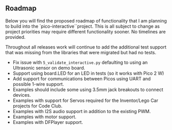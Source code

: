 ## Roadmap

Below you will find the proposed roadmap of functionality that I am planning to build into
the `pico-interactive``project. This is all subject to change as project priorities may
require different functionality sooner. No timelines are provided.

Throughout all releases work will continue to add the additional test support that was missing
from the libraries that were migrated but had no tests.

* Fix issue with `5_validate_interactive.py` defaulting to using an Ultrasonic sensor on demo board.
* Support using board.LED for an LED in tests (so it works with Pico 2 W)
* Add support for communications between Picos using UART and possible 1-wire support.
* Examples should include some using 3.5mm jack breakouts to connect devices.
* Examples with support for Servos required for the Inventor/Lego Car projects for Code Club.
* Examples with I2S audio support in addition to the existing PWM.
* Examples with motor support.
* Examples with DFPlayer support.

